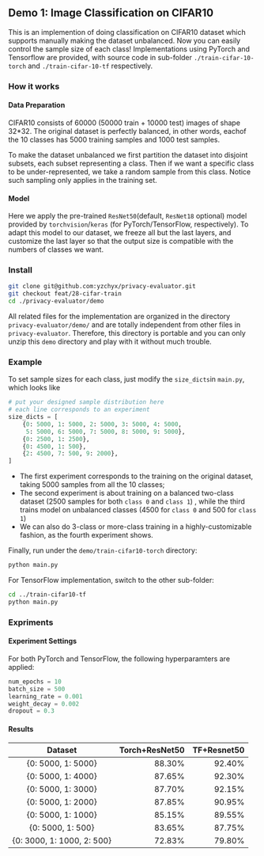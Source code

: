 ## Demo 1: Image Classification on CIFAR10
This is an implemention of doing classification on CIFAR10 dataset which supports manually making the dataset unbalanced. Now you can easily control the sample size of each class! Implementations using PyTorch and Tensorflow are provided, with source code in sub-folder `./train-cifar-10-torch` and `./train-cifar-10-tf` respectively.

### How it works
#### Data Preparation
CIFAR10 consists of 60000 (50000 train + 10000 test) images of shape 32*32. The original dataset is perfectly balanced, in other words, eachof the 10 classes has 5000 training samples and 1000 test samples. 

To make the dataset unbalanced we first partition the dataset into disjoint subsets, each subset representing a class. Then if we want a specific class to be under-represented, we take a random sample from this class. Notice such sampling only applies in the training set.

#### Model
Here we apply the pre-trained `ResNet50`(default, `ResNet18` optional) model provided by `torchvision`/`keras` (for PyTorch/TensorFlow, respectively). To adapt this model to our dataset, we freeze all but the last layers, and customize the last layer so that the output size is compatible with the numbers of classes we want.


### Install
```bash
git clone git@github.com:yzchyx/privacy-evaluator.git
git checkout feat/28-cifar-train
cd ./privacy-evaluator/demo
```
All related files for the implementation are organized in the directory `privacy-evaluator/demo/`  and are totally independent from other files in `privacy-evaluator`. Therefore, this directory is portable and you can only unzip this `demo` directory and play with it without much trouble.

### Example
To set sample sizes for each class, just modify the `size_dicts`in `main.py`, which looks like 
```python
# put your designed sample distribution here
# each line corresponds to an experiment
size_dicts = [
    {0: 5000, 1: 5000, 2: 5000, 3: 5000, 4: 5000, 
     5: 5000, 6: 5000, 7: 5000, 8: 5000, 9: 5000},
    {0: 2500, 1: 2500},
    {0: 4500, 1: 500},
    {2: 4500, 7: 500, 9: 2000},
]
```
- The first experiment corresponds to the training on the original dataset, taking 5000 samples from all the 10 classes;
- The second experiment is about training on a balanced two-class dataset (2500 samples for both `class 0` and `class 1`) , while the third trains model on unbalanced classes (4500 for `class 0` and 500 for `class 1`)
- We can also do 3-class or more-class training in a highly-customizable fashion, as the fourth experiment shows.

Finally, run under the `demo/train-cifar10-torch` directory:

```bash
python main.py
```
For TensorFlow implementation, switch to the other sub-folder:

```bash
cd ../train-cifar10-tf
python main.py
```

### Expriments
#### Experiment Settings
For both PyTorch and TensorFlow, the following hyperparamters are applied: 
```python
num_epochs = 10
batch_size = 500
learning_rate = 0.001
weight_decay = 0.002
dropout = 0.3
```

#### Results
|Dataset|Torch+ResNet50|TF+Resnet50|
|:-:|-:|-:|
|{0: 5000, 1: 5000}|88.30%|92.40%|
|{0: 5000, 1: 4000}|87.65%|92.30%|
|{0: 5000, 1: 3000}|87.70%|92.15%|
|{0: 5000, 1: 2000}|87.85%|90.95%|
|{0: 5000, 1: 1000}|85.15%|89.55%|
|{0: 5000, 1: 500} |83.65%|87.75%|
|{0: 3000, 1: 1000, 2: 500}|72.83%|79.80%|